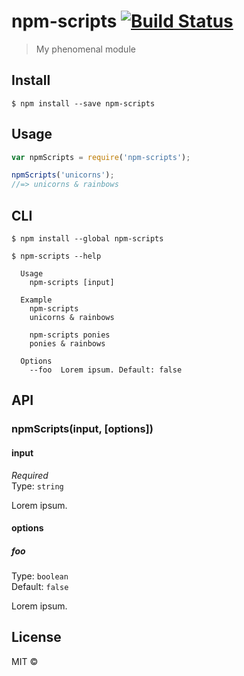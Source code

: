 # npm-scripts [![Build Status](https://travis-ci.org/thejameskyle/npm-scripts.svg?branch=master)](https://travis-ci.org/thejameskyle/npm-scripts)

> My phenomenal module


## Install

```
$ npm install --save npm-scripts
```


## Usage

```js
var npmScripts = require('npm-scripts');

npmScripts('unicorns');
//=> unicorns & rainbows
```


## CLI

```
$ npm install --global npm-scripts
```
```
$ npm-scripts --help

  Usage
    npm-scripts [input]

  Example
    npm-scripts
    unicorns & rainbows

    npm-scripts ponies
    ponies & rainbows

  Options
    --foo  Lorem ipsum. Default: false
```


## API

### npmScripts(input, [options])

#### input

*Required*  
Type: `string`

Lorem ipsum.

#### options

##### foo

Type: `boolean`  
Default: `false`

Lorem ipsum.


## License

MIT © [](https://github.com/thejameskyle)
